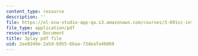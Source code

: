 ```yaml
---
content_type: resource
description: ''
file: https://ol-ocw-studio-app-qa.s3.amazonaws.com/courses/3-091sc-introduction-to-solid-state-chemistry-fall-2010/2ee9249e2a5db9556baa73deafa4b069_AFS4JbQGB0c.pdf
file_type: application/pdf
resourcetype: Document
title: 3play pdf file
uid: 2ee9249e-2a5d-b955-6baa-73deafa4b069
---
```

